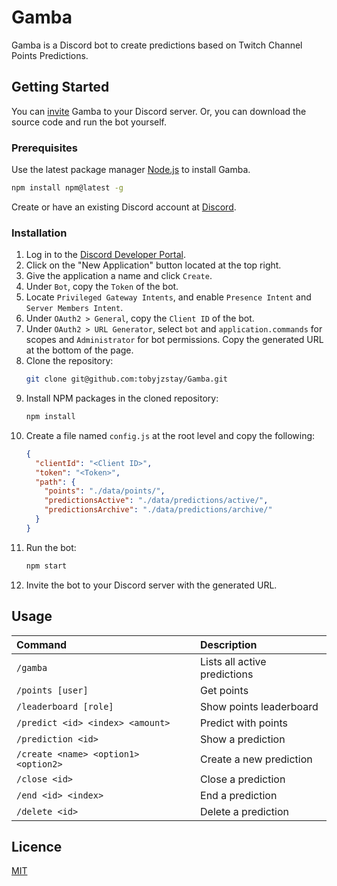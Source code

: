 # Gamba

Gamba is a Discord bot to create predictions based on Twitch Channel Points Predictions.

## Getting Started

You can [invite](https://discord.com/api/oauth2/authorize?client_id=939110963506982972&permissions=8&scope=applications.commands%20bot) Gamba to your Discord server. Or, you can download the source code and run the bot yourself.

### Prerequisites

Use the latest package manager [Node.js](https://nodejs.org/) to install Gamba.

```sh
npm install npm@latest -g
```

Create or have an existing Discord account at [Discord](https://discord.com/).

### Installation

1. Log in to the [Discord Developer Portal](https://discord.com/developers/applications).
2. Click on the "New Application" button located at the top right.
3. Give the application a name and click `Create`.
4. Under `Bot`, copy the `Token` of the bot.
5. Locate `Privileged Gateway Intents`, and enable `Presence Intent` and `Server Members Intent`.
6. Under `OAuth2 > General`, copy the `Client ID` of the bot.
7. Under `OAuth2 > URL Generator`, select `bot` and `application.commands` for scopes and `Administrator` for bot permissions. Copy the generated URL at the bottom of the page.
8. Clone the repository:
   ```sh
   git clone git@github.com:tobyjzstay/Gamba.git
   ```
9. Install NPM packages in the cloned repository:
   ```sh
   npm install
   ```
10. Create a file named `config.js` at the root level and copy the following:
    ```json
    {
      "clientId": "<Client ID>",
      "token": "<Token>",
      "path": {
        "points": "./data/points/",
        "predictionsActive": "./data/predictions/active/",
        "predictionsArchive": "./data/predictions/archive/"
      }
    }
    ```
11. Run the bot:
    ```sh
    npm start
    ```
12. Invite the bot to your Discord server with the generated URL.

## Usage

| Command                              | Description                  |
| :----------------------------------- | :--------------------------- |
| `/gamba`                             | Lists all active predictions |
| `/points [user]`                     | Get points                   |
| `/leaderboard [role]`                | Show points leaderboard      |
| `/predict <id> <index> <amount>`     | Predict with points          |
| `/prediction <id>`                   | Show a prediction            |
| `/create <name> <option1> <option2>` | Create a new prediction      |
| `/close <id>`                        | Close a prediction           |
| `/end <id> <index>`                  | End a prediction             |
| `/delete <id>`                       | Delete a prediction          |

## Licence

[MIT](/LICENCE)
